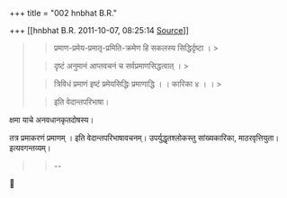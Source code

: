 +++
title = "002 hnbhat B.R."

+++
[[hnbhat B.R.	2011-10-07, 08:25:14 [Source](https://groups.google.com/g/bvparishat/c/q-D26eFt9J4)]]



> 
> >   
> > 
> > 
> > 
> > प्रमाण-प्रमेय-प्रमातृ-प्रमिति-क्रमेण हि सकलस्य सिद्धिर्दृष्टा । >
> 
> > 
> >   
> > 
> > 
> > दृष्टं अनुमानं आप्तवचनं च सर्वप्रमाणसिद्धत्वात् । >
> 
> > 
> > त्रिविधं प्रमाणं इष्टं प्रमेयसिद्धिः प्रमाणाद्धि  । । कारिका ४ । । >
> 
> > 
> >   
> > 
> > 
> > 
> > इति वेदान्तपरिभाषा।
> > 
> > 
> > 

  

क्षमा याचे अनवधानकृतदोषस्य।

  

  तत्र प्रमाकरणं प्रमाणम् । इति वेदान्तपरिभाषावचनम्। उपर्युद्धृतश्लोकस्तु सांख्यकारिका, माठरवृत्तियुता। इत्यवगन्तव्यम्।



> 
> > --
> > 



